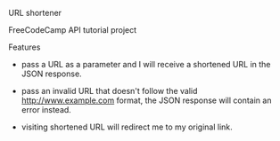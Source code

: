 URL shortener 

FreeCodeCamp API tutorial project

Features
- pass a URL as a parameter and I will receive a shortened URL in the JSON response.

- pass an invalid URL that doesn't follow the valid http://www.example.com format, the JSON response will contain an error instead.

- visiting shortened URL will redirect me to my original link.